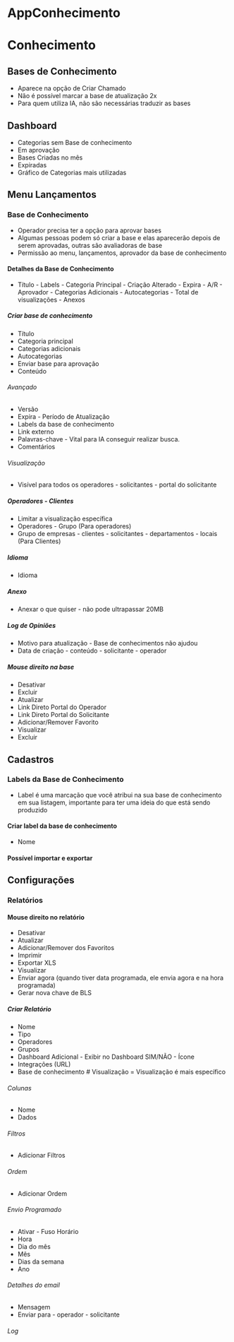 # AppConhecimento

# Conhecimento

## Bases de Conhecimento

- Aparece na opção de Criar Chamado
- Não é possível marcar a base de atualização 2x
- Para quem utiliza IA, não são necessárias traduzir as bases

## Dashboard

- Categorias sem Base de conhecimento
- Em aprovação
- Bases Criadas no mês
- Expiradas
- Gráfico de Categorias mais utilizadas

## Menu Lançamentos

### Base de Conhecimento

- Operador precisa ter a opção para aprovar bases
- Algumas pessoas podem só criar a base e elas aparecerão depois de serem aprovadas, outras são avaliadoras de base
- Permissão ao menu, lançamentos, aprovador da base de conhecimento

#### Detalhes da Base de Conhecimento

- Título - Labels - Categoria Principal - Criação Alterado - Expira - A/R - Aprovador - Categorias Adicionais - Autocategorias - Total de visualizações - Anexos

##### Criar base de conhecimento

- Título
- Categoria principal
- Categorias adicionais
- Autocategorias
- Enviar base para aprovação
- Conteúdo

###### Avançado

- Versão
- Expira - Período de Atualização
- Labels da base de conhecimento
- Link externo
- Palavras-chave - Vital para IA conseguir realizar busca.
- Comentários

###### Visualização

- Visível para todos os operadores - solicitantes - portal do solicitante

##### Operadores - Clientes

- Limitar a visualização específica
- Operadores - Grupo (Para operadores)
- Grupo de empresas - clientes - solicitantes - departamentos - locais (Para Clientes)

##### Idioma

- Idioma

##### Anexo

- Anexar o que quiser - não pode ultrapassar 20MB

##### Log de Opiniões

- Motivo para atualização - Base de conhecimentos não ajudou
- Data de criação - conteúdo - solicitante - operador

##### Mouse direito na base

- Desativar
- Excluir
- Atualizar
- Link Direto Portal do Operador
- Link Direto Portal do Solicitante
- Adicionar/Remover Favorito
- Visualizar
- Excluir

## Cadastros

### Labels da Base de Conhecimento

- Label é uma marcação que você atribui na sua base de conhecimento em sua listagem, importante para ter uma ideia do que está sendo produzido

#### Criar label da base de conhecimento

- Nome

#### Possível importar e exportar

## Configurações

### Relatórios

#### Mouse direito no relatório

- Desativar
- Atualizar
- Adicionar/Remover dos Favoritos
- Imprimir
- Exportar XLS
- Visualizar
- Enviar agora (quando tiver data programada, ele envia agora e na hora programada)
- Gerar nova chave de BLS

##### Criar Relatório

- Nome
- Tipo
- Operadores
- Grupos
- Dashboard Adicional - Exibir no Dashboard SIM/NÃO - Ícone
- Integrações (URL)
- Base de conhecimento # Visualização = Visualização é mais específico

###### Colunas

- Nome
- Dados

###### Filtros

- Adicionar Filtros

###### Ordem

- Adicionar Ordem

###### Envio Programado

- Ativar - Fuso Horário
- Hora
- Dia do mês
- Mês
- Dias da semana
- Ano

###### Detalhes do email

- Mensagem
- Enviar para - operador - solicitante

###### Log
